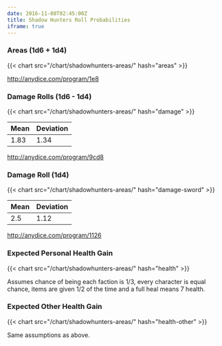 ```yaml
---
date: 2016-11-08T02:45:00Z
title: Shadow Hunters Roll Probabilities
iframe: true
---
```



### Areas (1d6 + 1d4)

{{< chart src="/chart/shadowhunters-areas/" hash="areas" >}}

http://anydice.com/program/1e8

### Damage Rolls (1d6 - 1d4)

{{< chart src="/chart/shadowhunters-areas/" hash="damage" >}}

Mean | Deviation
---- | ---------
1.83 | 1.34

http://anydice.com/program/9cd8


### Damage Roll (1d4)

{{< chart src="/chart/shadowhunters-areas/" hash="damage-sword" >}}

Mean | Deviation
---- | ---------
2.5  | 1.12

http://anydice.com/program/1126

### Expected Personal Health Gain

{{< chart src="/chart/shadowhunters-areas/" hash="health" >}}

Assumes chance of being each faction is 1/3, every character is equal chance,
items are given 1/2 of the time and a full heal means 7 health.

### Expected Other Health Gain

{{< chart src="/chart/shadowhunters-areas/" hash="health-other" >}}

Same assumptions as above.
